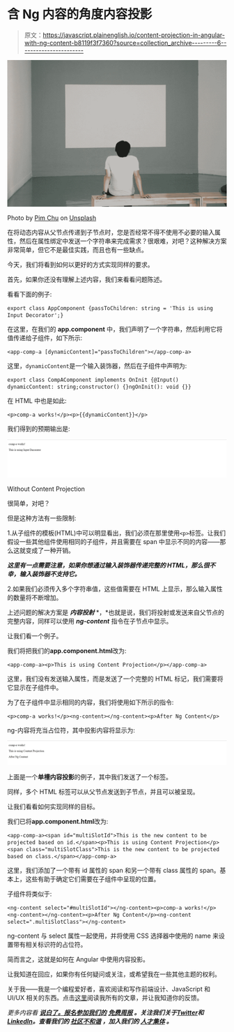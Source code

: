 # 含 Ng 内容的角度内容投影

> 原文：<https://javascript.plainenglish.io/content-projection-in-angular-with-ng-content-b8119f3f7360?source=collection_archive---------6----------------------->

![](img/77da9f9790ff539807465333bb4f451a.png)

Photo by [Pim Chu](https://unsplash.com/@pimchu?utm_source=medium&utm_medium=referral) on [Unsplash](https://unsplash.com?utm_source=medium&utm_medium=referral)

在将动态内容从父节点传递到子节点时，您是否经常不得不使用不必要的输入属性，然后在属性绑定中发送一个字符串来完成需求？很艰难，对吧？这种解决方案非常简单，但它不是最佳实践，而且也有一些缺点。

今天，我们将看到如何以更好的方式实现同样的要求。

首先，如果你还没有理解上述内容，我们来看看问题陈述。

看看下面的例子:

```
export class AppComponent {passToChildren: string = 'This is using Input Decorator';}
```

在这里，在我们的 **app.component** 中，我们声明了一个字符串，然后利用它将值传递给子组件，如下所示:

```
<app-comp-a [dynamicContent]="passToChildren"></app-comp-a>
```

这里，`dynamicContent`是一个输入装饰器，然后在子组件中声明为:

```
export class CompAComponent implements OnInit {@Input() dynamicContent: string;constructor() {}ngOnInit(): void {}}
```

在 HTML 中也是如此:

```
<p>comp-a works!</p><p>{{dynamicContent}}</p>
```

我们得到的预期输出是:

![](img/81b4a78ffd79ca8f54276763776c22b0.png)

Without Content Projection

很简单，对吧？

但是这种方法有一些限制:

1.从子组件的模板(HTML)中可以明显看出，我们必须在那里使用`<p>`标签。让我们假设一些其他组件使用相同的子组件，并且需要在 span 中显示不同的内容——那么这就变成了一种开销。

***这里有一点需要注意，如果你想通过输入装饰器传递完整的 HTML，那么很不幸，输入装饰器不支持它。***

2.如果我们必须传入多个字符串值，这些值需要在 HTML 上显示，那么输入属性的数量将不断增加。

上述问题的解决方案是 ***内容投射*** *，*也就是说，我们将投射或发送来自父节点的完整内容，同样可以使用 ***ng-content*** 指令在子节点中显示。

让我们看一个例子。

我们将把我们的**app.component.html**改为:

```
<app-comp-a><p>This is using Content Projection</p></app-comp-a>
```

这里，我们没有发送输入属性，而是发送了一个完整的 HTML 标记，我们需要将它显示在子组件中。

为了在子组件中显示相同的内容，我们将使用如下所示的<ng-content>指令:</ng-content>

```
<p>comp-a works!</p><ng-content></ng-content><p>After Ng Content</p>
```

ng-内容将充当占位符，其中投影内容将显示为:

![](img/793350fb17edbd7cd7f63e71bffde6df.png)

上面是一个**单槽内容投影**的例子，其中我们发送了一个标签。

同样，多个 HTML 标签可以从父节点发送到子节点，并且可以被呈现。

让我们看看如何实现同样的目标。

我们已将**app.component.html**改为:

```
<app-comp-a><span id="multiSlotId">This is the new content to be projected based on id.</span><p>This is using Content Projection</p><span class="multiSlotClass">This is the new content to be projected based on class.</span></app-comp-a>
```

这里，我们添加了一个带有 id 属性的 span 和另一个带有 class 属性的 span。基本上，这些有助于确定它们需要在子组件中呈现的位置。

子组件将类似于:

```
<ng-content select="#multiSlotId"></ng-content><p>comp-a works!</p><ng-content></ng-content><p>After Ng Content</p><ng-content select=".multiSlotClass"></ng-content>
```

ng-content 与 select 属性一起使用，并将使用 CSS 选择器中使用的 name 来设置带有相关标识符的占位符。

简而言之，这就是如何在 Angular 中使用内容投影。

让我知道在回应，如果你有任何疑问或关注，或希望我在一些其他主题的权利。

关于我——我是一个编程爱好者，喜欢阅读和写作前端设计、JavaScript 和 UI/UX 相关的东西。点击[这里](https://medium.com/@avinash.dev21987)阅读我所有的文章，并让我知道你的反馈。

*更多内容看* [***说白了。报名参加我们的***](https://plainenglish.io/) **[***免费周报***](http://newsletter.plainenglish.io/) *。关注我们关于*[***Twitter***](https://twitter.com/inPlainEngHQ)*和*[***LinkedIn***](https://www.linkedin.com/company/inplainenglish/)*。查看我们的* [***社区不和谐***](https://discord.gg/GtDtUAvyhW) *，加入我们的* [***人才集体***](https://inplainenglish.pallet.com/talent/welcome) *。***